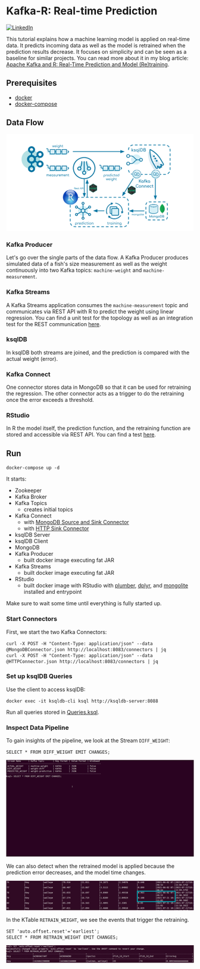 # Kafka-R: Real-time Prediction

[![LinkedIn][linkedin-shield]][linkedin-url]

This tutorial explains how a machine learning model is applied on real-time data.
It predicts incoming data as well as the model is retrained when the prediction results decrease.
It focuses on simplicity and can be seen as a baseline for similar projects.
You can read more about it in my blog article:
[Apache Kafka and R: Real-Time Prediction and Model (Re)training](https://www.confluent.io/blog/how-baader-built-a-predictive-analytics-machine-learning-system-with-kafka-and-rstudio/).


## Prerequisites

* [docker](https://docs.docker.com/get-docker/)
* [docker-compose](https://docs.docker.com/compose/install/)

## Data Flow

![](image.png)

### Kafka Producer
Let's go over the single parts of the data flow. A Kafka Producer produces simulated data of a fish's size measurement
as well as the weight continuously into two Kafka topics: `machine-weight` and `machine-measurement`.

### Kafka Streams
A Kafka Streams application consumes the `machine-measurement` topic and communicates via REST API with R
to predict the weight using linear regression. You can find a unit test for the
topology as well as an integration test for the REST communication [here](KafkaStreams/src/test/kotlin).

### ksqlDB
In ksqlDB both streams are joined, and the prediction is compared with the actual weight (error).

### Kafka Connect
One connector stores data in MongoDB so that it can be used for retraining the regression. 
The other connector acts as a trigger to do the retraining once the error exceeds a threshold.

### RStudio
In R the model itself, the prediction function, and the retraining function are stored and accessible via REST API.
You can find a test [here](R/test).


## Run
```
docker-compose up -d
```

It starts:
* Zookeeper
* Kafka Broker
* Kafka Topics
    * creates initial topics
* Kafka Connect
    * with [MongoDB Source and Sink Connector](https://www.confluent.io/hub/mongodb/kafka-connect-mongodb)
    * with [HTTP Sink Connector](https://www.confluent.io/hub/confluentinc/kafka-connect-http)
* ksqlDB Server
* ksqlDB Client 
* MongoDB  
* Kafka Producer
    * built docker image executing fat JAR
* Kafka Streams
    * built docker image executing fat JAR
* RStudio
    * built docker image with RStudio with [plumber](https://cran.r-project.org/web/packages/plumber/plumber.pdf), [dplyr](https://cran.r-project.org/web/packages/dplyr/dplyr.pdf), and [mongolite](https://cran.r-project.org/web/packages/mongolite/mongolite.pdf) installed and entrypoint

Make sure to wait some time until everything is fully started up.

### Start Connectors
First, we start the two Kafka Connectors:
```
curl -X POST -H "Content-Type: application/json" --data @MongoDBConnector.json http://localhost:8083/connectors | jq
curl -X POST -H "Content-Type: application/json" --data @HTTPConnector.json http://localhost:8083/connectors | jq
```

### Set up ksqlDB Queries
Use the client to access ksqlDB:
```
docker exec -it ksqldb-cli ksql http://ksqldb-server:8088
```
Run all queries stored in [Queries.ksql](KsqlDB/Queries.ksql).

### Inspect Data Pipeline
To gain insights of the pipeline, we look at the Stream `DIFF_WEIGHT`:
```
SELECT * FROM DIFF_WEIGHT EMIT CHANGES;
```

![](ksqlDB.gif)

We can also detect when the retrained model is applied because the prediction error
decreases, and the model time changes.

![](ksqlDB-retraining.png)


In the KTable `RETRAIN_WEIGHT`, we see the events that trigger the retraining.
```
SET 'auto.offset.reset'='earliest';
SELECT * FROM RETRAIN_WEIGHT EMIT CHANGES;
```

![](ksqlDB-trigger.png)


[linkedin-shield]: https://img.shields.io/badge/-LinkedIn-black.svg?style=flat-square&logo=linkedin&colorB=555
[linkedin-url]: https://www.linkedin.com/in/patrick-neff-7bb3b21a4/
